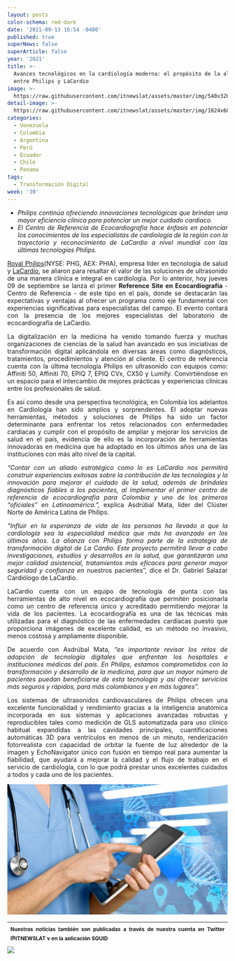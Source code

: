 ```yaml
---
layout: posts
color-schema: red-dark
date: '2021-09-13 16:54 -0400'
published: true
superNews: false
superArticle: false
year: '2021'
title: >-
  Avances tecnológicos en la cardiología moderna: el propósito de la alianza
  entre Philips y LaCardio
image: >-
  https://raw.githubusercontent.com/itnewslat/assets/master/img/540x320/Medico-Tecnologia-p.jpg
detail-image: >-
  https://raw.githubusercontent.com/itnewslat/assets/master/img/1024x680/Medico-Tecnologia-g.jpg
categories:
  - Venezuela
  - Colombia
  - Argentina
  - Perú
  - Ecuador
  - Chile
  - Panama
tags:
  - Transformación Digital
week: '39'
---
```

<ul style="text-align: justify;">
	<li><em>Philips continúa ofreciendo innovaciones tecnológicas que brindan una mayor eficiencia clínica para potenciar un mejor cuidado cardíaco.</em></li>
	<li><em>El Centro de Referencia de Ecocardiografía hace énfasis en potenciar los conocimientos de los especialistas de cardiología de la región con la trayectoria y reconocimiento de LaCardio a nivel mundial con las últimas tecnologías Philips. </em></li>
</ul>
<p style="text-align: justify;"><a href="https://www.philips.com.co/">Royal Philips</a>(NYSE: PHG, AEX: PHIA), empresa líder en tecnología de salud y <a href="https://cardioinfantil.org/">LaCardio</a>, se aliaron para resaltar el valor de las soluciones de ultrasonido de una manera clínica e integral en cardiología. Por lo anterior, hoy jueves 09 de septiembre se lanza el primer <strong>Reference Site en Ecocardiografía </strong>- Centro de Referencia - de este tipo en el país, donde se destacarán las expectativas y ventajas al ofrecer un programa como eje fundamental con experiencias significativas para especialistas del campo. El evento contará con la presencia de los mejores especialistas del laboratorio de ecocardiografía de LaCardio.</p>
<p style="text-align: justify;">La digitalización en la medicina ha venido tomando fuerza y muchas organizaciones de ciencias de la salud han avanzado en sus iniciativas de transformación digital aplicándola en diversas áreas como diagnósticos, tratamientos, procedimientos y atención al cliente. El centro de referencia cuenta con la última tecnología Philips en ultrasonido con equipos como: Affiniti 50, Affiniti 70, EPIQ 7, EPIQ CVx, CX50 y Lumify. Convirtiéndose en un espacio para el intercambio de mejores prácticas y experiencias clínicas entre los profesionales de salud.</p>
<p style="text-align: justify;">Es así como desde una perspectiva tecnológica, en Colombia los adelantos en Cardiología han sido amplios y sorprendentes. El adoptar nuevas herramientas, métodos y soluciones de Philips ha sido un factor determinante para enfrentar los retos relacionados con enfermedades cardiacas y cumplir con el propósito de ampliar y mejorar los servicios de salud en el país, evidencia de ello es la incorporación de herramientas innovadoras en medicina que ha adoptado en los últimos años una de las instituciones con más alto nivel de la capital.</p>
<p style="text-align: justify;"><em>“Contar con un aliado estratégico como lo es LaCardio nos permitirá construir experiencias exitosas sobre la contribución de las tecnologías y la innovación para mejorar el cuidado de la salud, además de bríndales diagnósticos fiables a los pacientes, al implementar el primer centro de referencia de ecocardiografía para Colombia y uno de los primeros “oficiales” en Latinoamérica.”, </em>explica Asdrúbal Mata, líder del Clúster Norte de América Latina de Philips.</p>
<p style="text-align: justify;"><em>“Influir en la esperanza de vida de las personas ha llevado a que la cardiología sea la especialidad médica que más ha avanzado en los últimos años. La alianza con Philips forma parte de la estrategia de transformación digital de La Cardio. Este proyecto permitirá llevar a cabo investigaciones, estudios y desarrollos en la salud, que garantizarán una mejor calidad asistencial, tratamientos más eficaces para generar mayor seguridad y confianza en </em>nuestros pacientes”, dice el Dr. Gabriel Salazar Cardiólogo de LaCardio.</p>
<p style="text-align: justify;">LaCardio cuenta con un equipo de tecnología de punta con las herramientas de alto nivel en ecocardiografía que permiten posicionarla como un centro de referencia único y acreditado permitiendo mejorar la vida de los pacientes. La ecocardiografía es una de las técnicas más utilizadas para el diagnóstico de las enfermedades cardíacas puesto que proporciona imágenes de excelente calidad, es un método no invasivo, menos costosa y ampliamente disponible.</p>
<p style="text-align: justify;">De acuerdo con Asdrúbal Mata, <em>“es importante revisar los retos de adopción de tecnología digitales que enfrentan los hospitales e instituciones médicas del país. En Philips, estamos comprometidos con la transformación y desarrollo de la medicina, para que un mayor número de pacientes puedan beneficiarse de esta tecnología y así ofrecer servicios más seguros y rápidos, para más colombianos y en más lugares”.</em></p>
<p style="text-align: justify;">Los sistemas de ultrasonidos cardiovasculares de Philips ofrecen una excelente funcionalidad y rendimiento gracias a la inteligencia anatómica incorporada en sus sistemas y aplicaciones avanzadas robustas y reproducibles tales como medición de GLS automatizada para uso clínico habitual expandidas a las cavidades principales, cuantificaciones automáticas 3D para ventrículos en menos de un minuto, renderización fotorrealista con capacidad de orbitar la fuente de luz alrededor de la imagen y EchoNavigator único con fusión en tiempo real para aumentar la fiabilidad, que ayudará a mejorar la calidad y el flujo de trabajo en el servicio de cardiología, con lo que podrá prestar unos excelentes cuidados a todos y cada uno de los pacientes.</p>

![](https://raw.githubusercontent.com/itnewslat/assets/master/img/540x320/Medico-Tecnologia-p.jpg)

<table style="height: 42px;" width="569">
<tbody>
<tr>
<td style="text-align: justify;"><sub><strong>Nuestras noticias también son publicadas a través de nuestra cuenta en Twitter <a href="https://twitter.com/itnewslat?lang=es">@ITNEWSLAT</a> y en la aplicación <a href="https://squidapp.co/en/">SQUID</a></strong></sub></td>
</tr>
</tbody>
</table>

<img src="https://tracker.metricool.com/c3po.jpg?hash=56f88a41e39ab42c063cc51676587a04"/>

